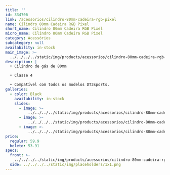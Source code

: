 ```yaml
---
title: ''
id: 334706
link: /acessorios/cilindro-80mm-cadeira-rgb-pixel
name: Cilindro 80mm Cadeira RGB Pixel
short_name: Cilindro 80mm Cadeira RGB Pixel
micro_name: Cilindro 80mm Cadeira RGB Pixel
category: Acessórios
subcategory: null
availability: in-stock
main_image: >-
  ../../../../static/img/products/acessorios/cilindro-80mm-cadeira-rgb-pixel/black/cilindro-pixel-80mm-00.jpg
description: |-
  • Cilindro de gás de 80mm

  • Classe 4

  • Compatível com todos os modelos DT3sports. 
galleries:
  - color: Black
    availability: in-stock
    slides:
      - image: >-
          ../../../../static/img/products/acessorios/cilindro-80mm-cadeira-rgb-pixel/black/cilindro-pixel-80mm-00.jpg
      - image: >-
          ../../../../static/img/products/acessorios/cilindro-80mm-cadeira-rgb-pixel/black/cilindro-pixel-80mm-01.jpg
      - image: >-
          ../../../../static/img/products/acessorios/cilindro-80mm-cadeira-rgb-pixel/black/cilindro-pixel-80mm-02.jpg
price:
  regular: 59.9
  boleto: 53.91
specs:
  front: >-
    ../../../../static/img/products/acessorios/cilindro-80mm-cadeira-rgb-pixel/cilindro-pixel-80mm-specs-frontal.png
  side: ../../../../static/img/placeholders/1x1.png
---
```

